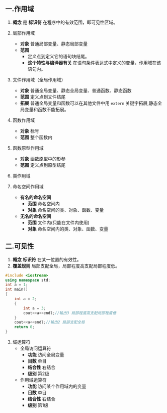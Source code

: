 ## 一.作用域
1.	**概念** 是 **标识符** 在程序中的有效范围，即可见性区域。
2. 	局部作用域
	+	**对象** 普通局部变量、静态局部变量
	+	**范围** 
		+	定义点到定义它的语句块结尾。
		+	**这个特性与编译器有关** 在语句条件表达式中定义的变量，作用域在该语句内。
3.	文件作用域（全局作用域）
	+	**对象** 普通全局变量、静态全局变量、普通函数、静态函数
	+	**范围** 定义点到文件结尾
	+	**拓展** 普通全局变量和函数可以在其他文件中用 `extern` 关键字拓展,静态全局变量和函数不能拓展。
4.	函数作用域
	+	**对象** 标号
	+	**范围** 整个函数内
5.	函数原型作用域
	+	**对象** 函数原型中的形参
	+	**范围** 定义点到原型结尾
6.	类作用域

7.	命名空间作用域
	+	**有名的命名空间**
		+	 **范围** 命名空间内
		+	 **对象** 命名空间的类、对象、函数、变量
	+	**无名的命名空间** 
		+	 **范围** 文件内(只能在文件内使用)
		+	 **对象** 命名空间内的类、对象、函数、变量

## 二.可见性
1.	**概念** **标识符** 在某一位置的有效性。
2.	**覆盖规则** 局部支配全局，局部程度高支配局部程度低。
```c++
#include <iostream>
using namespace std;
int a = 1;
int main()
{
	int a = 2;
	{
		int a = 3;
		cout<<a<<endl;//输出3 局部程度高支配局部程度低
	}
	cout<<a<<endl;//输出2 局部支配全局
	return 0;
}
```
3.	域运算符
	+	全局访问运算符
		+	**功能** 访问全局变量
		+	**目数** 单目
		+	**结合性** 右结合
		+	**级别** 第2级
	+	作用域运算符
		+	**功能** 访问某个作用域内的变量
		+	**目数** 单目
		+	**结合性** 右结合
		+	**级别** 第1级

